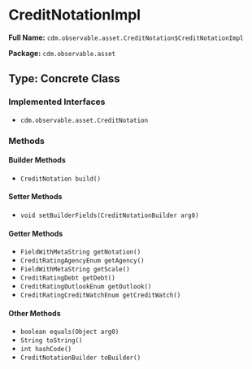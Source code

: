# CreditNotationImpl

**Full Name:** `cdm.observable.asset.CreditNotation$CreditNotationImpl`

**Package:** `cdm.observable.asset`

## Type: Concrete Class

### Implemented Interfaces

- `cdm.observable.asset.CreditNotation`

### Methods

#### Builder Methods

- `CreditNotation build()`

#### Setter Methods

- `void setBuilderFields(CreditNotationBuilder arg0)`

#### Getter Methods

- `FieldWithMetaString getNotation()`
- `CreditRatingAgencyEnum getAgency()`
- `FieldWithMetaString getScale()`
- `CreditRatingDebt getDebt()`
- `CreditRatingOutlookEnum getOutlook()`
- `CreditRatingCreditWatchEnum getCreditWatch()`

#### Other Methods

- `boolean equals(Object arg0)`
- `String toString()`
- `int hashCode()`
- `CreditNotationBuilder toBuilder()`


